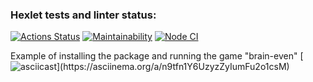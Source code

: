 ### Hexlet tests and linter status:

[![Actions Status](https://github.com/Evgen-Polyanskii/backend-project-lvl1/workflows/hexlet-check/badge.svg)](https://github.com/Evgen-Polyanskii/backend-project-lvl1/actions)
[![Maintainability](https://api.codeclimate.com/v1/badges/dfc50c2d88cd46d069c1/maintainability)](https://codeclimate.com/github/Evgen-Polyanskii/backend-project-lvl1)
[![Node CI](https://github.com/Evgen-Polyanskii/backend-project-lvl1/actions/workflows/ci.yml/badge.svg)](https://github.com/Evgen-Polyanskii/backend-project-lvl1/actions)

Example of installing the package and running the game "brain-even"
[![asciicast]("https://asciinema.org/a/n9tfn1Y6UzyzZyIumFu2o1csM.svg")](https://asciinema.org/a/n9tfn1Y6UzyzZyIumFu2o1csM)
